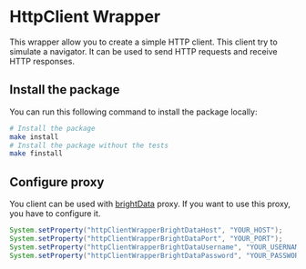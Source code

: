 # HttpClient Wrapper

This wrapper allow you to create a simple HTTP client.
This client try to simulate a navigator. It can be used to send HTTP requests and receive HTTP responses.

## Install the package

You can run this following command to install the package locally:
```bash
# Install the package
make install
# Install the package without the tests
make finstall
```

## Configure proxy

You client can be used with [brightData](brightdata.com) proxy.
If you want to use this proxy, you have to configure it.

```java
System.setProperty("httpClientWrapperBrightDataHost", "YOUR_HOST");
System.setProperty("httpClientWrapperBrightDataPort", "YOUR_PORT");
System.setProperty("httpClientWrapperBrightDataUsername", "YOUR_USERNAME");
System.setProperty("httpClientWrapperBrightDataPassword", "YOUR_PASSWORD");
```